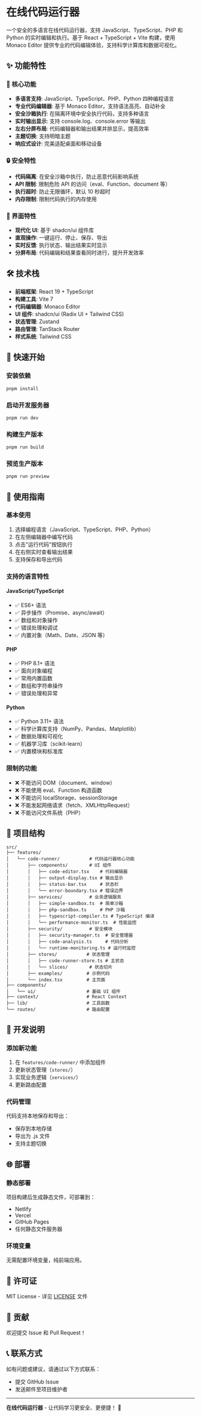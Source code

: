 # 在线代码运行器

一个安全的多语言在线代码运行器，支持 JavaScript、TypeScript、PHP 和 Python 的实时编辑和执行。基于 React + TypeScript + Vite 构建，使用 Monaco Editor 提供专业的代码编辑体验，支持科学计算库和数据可视化。

## ✨ 功能特性

### 🚀 核心功能

- **多语言支持**: JavaScript、TypeScript、PHP、Python 四种编程语言
- **专业代码编辑器**: 基于 Monaco Editor，支持语法高亮、自动补全
- **安全沙箱执行**: 在隔离环境中安全执行代码，支持多种语言
- **实时输出显示**: 支持 console.log、console.error 等输出
- **左右分屏布局**: 代码编辑器和输出结果并排显示，提高效率
- **主题切换**: 支持明暗主题
- **响应式设计**: 完美适配桌面和移动设备

### 🔒 安全特性

- **代码隔离**: 在安全沙箱中执行，防止恶意代码影响系统
- **API 限制**: 限制危险 API 的访问（eval、Function、document 等）
- **执行超时**: 防止无限循环，默认 10 秒超时
- **内存限制**: 限制代码执行的内存使用

### 🎨 界面特性

- **现代化 UI**: 基于 shadcn/ui 组件库
- **直观操作**: 一键运行、停止、保存、导出
- **实时反馈**: 执行状态、输出结果实时显示
- **分屏布局**: 代码编辑和结果查看同时进行，提升开发效率

## 🛠️ 技术栈

- **前端框架**: React 19 + TypeScript
- **构建工具**: Vite 7
- **代码编辑器**: Monaco Editor
- **UI 组件**: shadcn/ui (Radix UI + Tailwind CSS)
- **状态管理**: Zustand
- **路由管理**: TanStack Router
- **样式系统**: Tailwind CSS

## 🚀 快速开始

### 安装依赖

```bash
pnpm install
```

### 启动开发服务器

```bash
pnpm run dev
```

### 构建生产版本

```bash
pnpm run build
```

### 预览生产版本

```bash
pnpm run preview
```

## 📖 使用指南

### 基本使用

1. 选择编程语言（JavaScript、TypeScript、PHP、Python）
2. 在左侧编辑器中编写代码
3. 点击"运行代码"按钮执行
4. 在右侧实时查看输出结果
5. 支持保存和导出代码

### 支持的语言特性

#### JavaScript/TypeScript

- ✅ ES6+ 语法
- ✅ 异步操作（Promise、async/await）
- ✅ 数组和对象操作
- ✅ 错误处理和调试
- ✅ 内置对象（Math、Date、JSON 等）

#### PHP

- ✅ PHP 8.1+ 语法
- ✅ 面向对象编程
- ✅ 常用内置函数
- ✅ 数组和字符串操作
- ✅ 错误处理和异常

#### Python

- ✅ Python 3.11+ 语法
- ✅ 科学计算库支持（NumPy、Pandas、Matplotlib）
- ✅ 数据处理和可视化
- ✅ 机器学习库（scikit-learn）
- ✅ 内置模块和标准库

### 限制的功能

- ❌ 不能访问 DOM（document、window）
- ❌ 不能使用 eval、Function 构造函数
- ❌ 不能访问 localStorage、sessionStorage
- ❌ 不能发起网络请求（fetch、XMLHttpRequest）
- ❌ 不能访问文件系统（PHP）

## 📁 项目结构

```
src/
├── features/
│   └── code-runner/           # 代码运行器核心功能
│       ├── components/        # UI 组件
│       │   ├── code-editor.tsx    # 代码编辑器
│       │   ├── output-display.tsx # 输出显示
│       │   ├── status-bar.tsx     # 状态栏
│       │   └── error-boundary.tsx # 错误边界
│       ├── services/          # 业务逻辑服务
│       │   ├── simple-sandbox.ts  # 简单沙箱
│       │   ├── php-sandbox.ts     # PHP 沙箱
│       │   ├── typescript-compiler.ts # TypeScript 编译
│       │   └── performance-monitor.ts  # 性能监控
│       ├── security/          # 安全模块
│       │   ├── security-manager.ts  # 安全管理器
│       │   ├── code-analysis.ts     # 代码分析
│       │   └── runtime-monitoring.ts # 运行时监控
│       ├── stores/           # 状态管理
│       │   ├── code-runner-store.ts # 主状态
│       │   └── slices/        # 状态切片
│       ├── examples/         # 示例代码
│       └── index.tsx         # 主页面
├── components/
│   └── ui/                   # 基础 UI 组件
├── context/                  # React Context
├── lib/                      # 工具函数
└── routes/                   # 路由配置
```

## 🔧 开发说明

### 添加新功能

1. 在 `features/code-runner/` 中添加组件
2. 更新状态管理（`stores/`）
3. 实现业务逻辑（`services/`）
4. 更新路由配置

### 代码管理

代码支持本地保存和导出：

- 保存到本地存储
- 导出为 .js 文件
- 支持主题切换

## 🌐 部署

### 静态部署

项目构建后生成静态文件，可部署到：

- Netlify
- Vercel
- GitHub Pages
- 任何静态文件服务器

### 环境变量

无需配置环境变量，纯前端应用。

## 📄 许可证

MIT License - 详见 [LICENSE](LICENSE) 文件

## 🤝 贡献

欢迎提交 Issue 和 Pull Request！

## 📞 联系方式

如有问题或建议，请通过以下方式联系：

- 提交 GitHub Issue
- 发送邮件至项目维护者

---

**在线代码运行器** - 让代码学习更安全、更便捷！ 🚀

